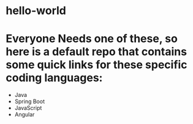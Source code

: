 # hello-world

# Everyone Needs one of these, so here is a default repo that contains some quick links for these specific coding languages:

- Java
- Spring Boot 
- JavaScript
- Angular
